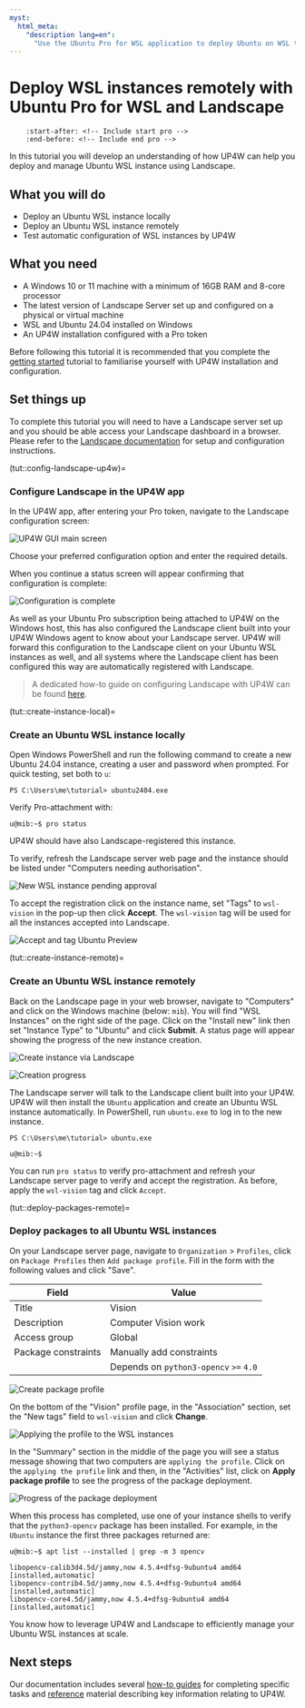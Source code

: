 ```yaml
---
myst:
  html_meta:
    "description lang=en":
      "Use the Ubuntu Pro for WSL application to deploy Ubuntu on WSL to remote Windows machines from a Landscape server."
---
```


# Deploy WSL instances remotely with Ubuntu Pro for WSL and Landscape

```{include} ../pro_content_notice.txt
    :start-after: <!-- Include start pro -->
    :end-before: <!-- Include end pro -->
```

In this tutorial you will develop an understanding of how UP4W can help you deploy and manage Ubuntu WSL instance using Landscape.

## What you will do

- Deploy an Ubuntu WSL instance locally
- Deploy an Ubuntu WSL instance remotely
- Test automatic configuration of WSL instances by UP4W

## What you need

- A Windows 10 or 11 machine with a minimum of 16GB RAM and 8-core processor
- The latest version of Landscape Server set up and configured on a physical or virtual machine
- WSL and Ubuntu 24.04 installed on Windows
- An UP4W installation configured with a Pro token

Before following this tutorial it is recommended that you complete the
[getting started](./getting-started-with-up4w.md) tutorial to familiarise yourself
with UP4W installation and configuration.

## Set things up

To complete this tutorial you will need to have a Landscape server
set up and you should be able access your Landscape dashboard in a browser.
Please refer to the [Landscape documentation](https://ubuntu.com/landscape/install)
for setup and configuration instructions.

(tut::config-landscape-up4w)=
### Configure Landscape in the UP4W app

In the UP4W app, after entering your Pro token, navigate to the Landscape configuration screen:

![UP4W GUI main screen](../assets/landscape-config-ui.png)

Choose your preferred configuration option and enter the required details.

When you continue a status screen will appear confirming that configuration is complete:

![Configuration is complete](../assets/status-complete.png)

As well as your Ubuntu Pro subscription being attached to UP4W on the Windows host,
this has also configured the Landscape client built into your UP4W Windows agent to know about your Landscape server.
UP4W will forward this configuration to the Landscape client on your Ubuntu WSL instances as well, 
and all systems where the Landscape client has been configured this way are automatically registered with Landscape.

> A dedicated how-to guide on configuring Landscape with UP4W can be found [here](../howto/set-up-landscape-client).

(tut::create-instance-local)=
### Create an Ubuntu WSL instance locally

Open Windows PowerShell and run the following command to create a new Ubuntu 24.04 instance,
creating a user and password when prompted. For quick testing, set both to `u`:

```text
PS C:\Users\me\tutorial> ubuntu2404.exe
```

Verify Pro-attachment with:

```text
u@mib:~$ pro status
```

UP4W should have also Landscape-registered this instance.

To verify, refresh the Landscape server web page and the instance should be listed under "Computers needing authorisation".

![New WSL instance pending approval](./assets/wsl-pending-approval.png)

To accept the registration click on the instance name, set "Tags" to `wsl-vision` in the pop-up then click **Accept**.
The `wsl-vision` tag will be used for all the instances accepted into Landscape.

![Accept and tag Ubuntu Preview](./assets/accept-ubuntu-preview-tag.png)

(tut::create-instance-remote)=
### Create an Ubuntu WSL instance remotely

Back on the Landscape page in your web browser, navigate to "Computers" and click on the Windows machine (below: `mib`). You will find "WSL Instances" on the right side of the page.
Click on the "Install new" link then set "Instance Type" to "Ubuntu" and click **Submit**. A status page will
appear showing the progress of the new instance creation.

![Create instance via Landscape](./assets/create-instance-via-landscape.png)

![Creation progress](./assets/creation-progress.png)

The Landscape server will talk to the Landscape client built into your UP4W.
UP4W will then install the `Ubuntu` application and create an Ubuntu WSL instance automatically.
In PowerShell, run `ubuntu.exe` to log in to the new instance.

```text
PS C:\Users\me\tutorial> ubuntu.exe

u@mib:~$
```

You can run `pro status` to verify pro-attachment and refresh your Landscape server page to verify and accept the registration.
As before, apply the `wsl-vision` tag and click `Accept`.

(tut::deploy-packages-remote)=
### Deploy packages to all Ubuntu WSL instances

On your Landscape server page, navigate to `Organization` > `Profiles`, click on
`Package Profiles` then `Add package profile`. Fill in the form with the following values and click "Save".

| Field               | Value                                  |
| ------------------- | -------------------------------------- |
| Title               | Vision                                 |
| Description         | Computer Vision work                   |
| Access group        | Global                                 |
| Package constraints | Manually add constraints               |
|                     | Depends on `python3-opencv` `>=` `4.0` |

![Create package profile](./assets/create-package-profile.png)

On the bottom of the "Vision" profile page, in the "Association" section, set the "New tags" field to `wsl-vision` and click **Change**.

![Applying the profile to the WSL instances](./assets/applying-profile.png)

In the "Summary" section in the middle of the page you will see a status message showing that two computers are `applying the profile`. Click on the `applying the profile` link and then, in the "Activities" list, click on **Apply package profile** to see the progress of the package deployment.

![Progress of the package deployment](./assets/package-deployment-progress.png)

When this process has completed, use one of your instance shells to verify that the `python3-opencv` package has been installed.
For example, in the `Ubuntu` instance the first three packages returned are:

```text
u@mib:~$ apt list --installed | grep -m 3 opencv

libopencv-calib3d4.5d/jammy,now 4.5.4+dfsg-9ubuntu4 amd64 [installed,automatic]
libopencv-contrib4.5d/jammy,now 4.5.4+dfsg-9ubuntu4 amd64 [installed,automatic]
libopencv-core4.5d/jammy,now 4.5.4+dfsg-9ubuntu4 amd64 [installed,automatic]
```

You know how to leverage UP4W and Landscape to efficiently manage your Ubuntu WSL instances at scale.

## Next steps

Our documentation includes several [how-to guides](../howto/index)
for completing specific tasks and [reference](../reference/index) material
describing key information relating to UP4W.

